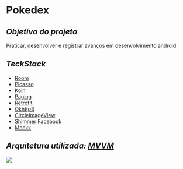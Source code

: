 # Pokedex

## _Objetivo do projeto_
Praticar, desenvolver e registrar avanços em desenvolvimento android.

## _TeckStack_
- [Room](https://developer.android.com/jetpack/androidx/releases/room)
- [Picasso](https://square.github.io/picasso/)
- [Koin](https://insert-koin.io/docs/quickstart/android-viewmodel)
- [Paging](https://developer.android.com/topic/libraries/architecture/paging/)
- [Retrofit](https://square.github.io/retrofit/)
- [Okhttp3](https://square.github.io/okhttp/)
- [CircleImageView](https://github.com/hdodenhof/CircleImageView)
- [Shimmer Facebook](https://facebook.github.io/shimmer-android/)
- [Mockk](https://mockk.io/ANDROID.html)

## _Arquitetura utilizada: [MVVM](https://developer.android.com/jetpack/guide?hl=pt-br#recommended-app-arch)_
![](https://developer.android.com/topic/libraries/architecture/images/final-architecture.png?hl=pt-br)
